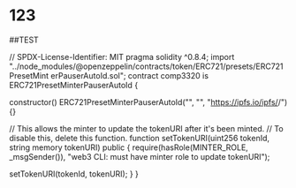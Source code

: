 # 123
##TEST

// SPDX-License-Identifier: MIT
pragma solidity ^0.8.4;
import
"../node_modules/@openzeppelin/contracts/token/ERC721/presets/ERC721PresetMint
erPauserAutoId.sol";
contract comp3320 is ERC721PresetMinterPauserAutoId {

 constructor()
 ERC721PresetMinterPauserAutoId("<describe yourself here>", "<your name>",
"https://ipfs.io/ipfs/<your ipfs folder address>/")
 {}

 // This allows the minter to update the tokenURI after it's been minted.
 // To disable this, delete this function.
 function setTokenURI(uint256 tokenId, string memory tokenURI) public {
 require(hasRole(MINTER_ROLE, _msgSender()), "web3 CLI: must have
minter role to update tokenURI");

 setTokenURI(tokenId, tokenURI);
 }
}
